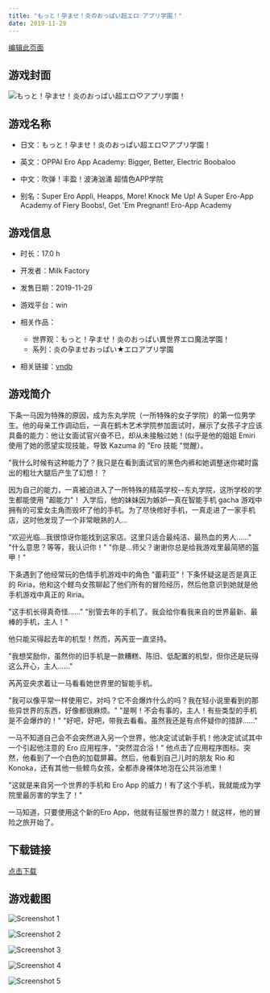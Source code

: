 ```yaml
---
title: "もっと！孕ませ！炎のおっぱい超エロ♡アプリ学園！"
date: 2019-11-29
---
```

[编辑此页面](https://github.com/ACG-3/ADV3-source/blob/main/source/_posts/games/%E3%82%82%E3%81%A3%E3%81%A8%EF%BC%81%E5%AD%95%E3%81%BE%E3%81%9B%EF%BC%81%E7%82%8E%E3%81%AE%E3%81%8A%E3%81%A3%E3%81%B1%E3%81%84%E8%B6%85%E3%82%A8%E3%83%AD%E2%99%A1%E3%82%A2%E3%83%97%E3%83%AA%E5%AD%A6%E5%9C%92%EF%BC%81.md)

## 游戏封面

![もっと！孕ませ！炎のおっぱい超エロ♡アプリ学園！](https%3A//pan.timero.xyz/onedrive/img_lib_001/%E3%82%82%E3%81%A3%E3%81%A8%EF%BC%81%E5%AD%95%E3%81%BE%E3%81%9B%EF%BC%81%E7%82%8E%E3%81%AE%E3%81%8A%E3%81%A3%E3%81%B1%E3%81%84%E8%B6%85%E3%82%A8%E3%83%AD%E2%99%A1%E3%82%A2%E3%83%97%E3%83%AA%E5%AD%A6%E5%9C%92%EF%BC%81_cover.avif)


## 游戏名称

- 日文：もっと！孕ませ！炎のおっぱい超エロ♡アプリ学園！
- 英文：OPPAI Ero App Academy: Bigger, Better, Electric Boobaloo
- 中文：吹弹！丰盈！波涛汹涌 超情色APP学院

- 别名：Super Ero Appli, Heapps, More! Knock Me Up! A Super Ero-App Academy of Fiery Boobs!, Get 'Em Pregnant! Ero-App Academy


## 游戏信息

- 时长：17.0 h
- 开发者：Milk Factory
- 发售日期：2019-11-29
- 游戏平台：win
- 相关作品：
   - 世界观：もっと！孕ませ！炎のおっぱい異世界エロ魔法学園！
   - 系列：炎の孕ませおっぱい★エロアプリ学園

- 相关链接：[vndb](https://vndb.org/v25964)


## 游戏简介

下条一马因为特殊的原因，成为东丸学院（一所特殊的女子学院）的第一位男学生。他的母亲工作调动后，一真在鹤木艺术学院参加面试时，展示了女孩子才应该具备的能力：他让女面试官兴奋不已，却从未接触过她！(似乎是他的姐姐 Emiri 使用了她的愿望实现技能，导致 Kazuma 的 "Ero 技能 "觉醒）。

"我什么时候有这种能力了？我只是在看到面试官的黑色内裤和她调整迷你裙时露出的粗壮大腿后产生了幻想！？

因为自己的能力，一真被迫进入了一所特殊的精英学校--东丸学院，这所学校的学生都能使用 "超能力"！
入学后，他的妹妹因为嫉妒一真在智能手机 gacha 游戏中拥有的可爱女主角而毁坏了他的手机。为了尽快修好手机，一真走进了一家手机店，这时他发现了一个非常眼熟的人...

"欢迎光临...我很惊讶你能找到这家店。这里只适合最纯洁、最热血的男人......"
"什么意思？等等，我认识你！"
"你是...师父？谢谢你总是给我游戏里最简陋的盔甲！"

下条遇到了他经常玩的色情手机游戏中的角色 "蕾莉亚"！下条怀疑这是否是真正的 Riria，他和这个鲣鸟女孩聊起了他们所有的冒险经历，然后他意识到她就是他手机游戏中真正的 Riria。

"这手机长得真奇怪......"
"别管去年的手机了。我会给你看我来自的世界最新、最棒的手机，主人！"

他只能买得起去年的机型！然而，芮芮亚一直坚持。

"我想奖励你，虽然你的旧手机是一款糟糕、陈旧、低配置的机型，但你还是玩得这么开心，主人......"

芮芮亚央求着让一马看看她世界里的智能手机。

"我可以像平常一样使用它，对吗？它不会爆炸什么的吗？我在轻小说里看到的那些异世界的东西，好像都很麻烦。"
"是啊！不会有事的，主人！有些类型的手机是不会爆炸的！"
"好吧，好吧，带我去看看。虽然我还是有点怀疑你的措辞......"

一马不知道自己会不会突然进入另一个世界，他决定试试新手机！他决定试试其中一个引起他注意的 Ero 应用程序，"突然混合浴！"
他点击了应用程序图标。突然，他看到了一个白色的加载屏幕。然后，他看到自己儿时的朋友 Rio 和 Konoka，还有其他一些鲣鸟女孩，全都赤身裸体地泡在公共浴池里！

"这就是来自另一个世界的手机和 Ero App 的威力！有了这个手机，我就能成为学院里最厉害的学生了！"

一马知道，只要使用这个新的Ero App，他就有征服世界的潜力！就这样，他的冒险之旅开始了。




## 下载链接

[点击下载](https://pan.timero.xyz/onedrive/adv_lib_001/%E3%82%82%E3%81%A3%E3%81%A8%EF%BC%81%E5%AD%95%E3%81%BE%E3%81%9B%EF%BC%81%E7%82%8E%E3%81%AE%E3%81%8A%E3%81%A3%E3%81%B1%E3%81%84%E8%B6%85%E3%82%A8%E3%83%AD%E2%99%A1%E3%82%A2%E3%83%97%E3%83%AA%E5%AD%A6%E5%9C%92%EF%BC%81)


## 游戏截图


![Screenshot 1](https%3A//pan.timero.xyz/onedrive/img_lib_001/%E3%82%82%E3%81%A3%E3%81%A8%EF%BC%81%E5%AD%95%E3%81%BE%E3%81%9B%EF%BC%81%E7%82%8E%E3%81%AE%E3%81%8A%E3%81%A3%E3%81%B1%E3%81%84%E8%B6%85%E3%82%A8%E3%83%AD%E2%99%A1%E3%82%A2%E3%83%97%E3%83%AA%E5%AD%A6%E5%9C%92%EF%BC%81_Screenshot_1.avif)

![Screenshot 2](https%3A//pan.timero.xyz/onedrive/img_lib_001/%E3%82%82%E3%81%A3%E3%81%A8%EF%BC%81%E5%AD%95%E3%81%BE%E3%81%9B%EF%BC%81%E7%82%8E%E3%81%AE%E3%81%8A%E3%81%A3%E3%81%B1%E3%81%84%E8%B6%85%E3%82%A8%E3%83%AD%E2%99%A1%E3%82%A2%E3%83%97%E3%83%AA%E5%AD%A6%E5%9C%92%EF%BC%81_Screenshot_2.avif)

![Screenshot 3](https%3A//pan.timero.xyz/onedrive/img_lib_001/%E3%82%82%E3%81%A3%E3%81%A8%EF%BC%81%E5%AD%95%E3%81%BE%E3%81%9B%EF%BC%81%E7%82%8E%E3%81%AE%E3%81%8A%E3%81%A3%E3%81%B1%E3%81%84%E8%B6%85%E3%82%A8%E3%83%AD%E2%99%A1%E3%82%A2%E3%83%97%E3%83%AA%E5%AD%A6%E5%9C%92%EF%BC%81_Screenshot_3.avif)

![Screenshot 4](https%3A//pan.timero.xyz/onedrive/img_lib_001/%E3%82%82%E3%81%A3%E3%81%A8%EF%BC%81%E5%AD%95%E3%81%BE%E3%81%9B%EF%BC%81%E7%82%8E%E3%81%AE%E3%81%8A%E3%81%A3%E3%81%B1%E3%81%84%E8%B6%85%E3%82%A8%E3%83%AD%E2%99%A1%E3%82%A2%E3%83%97%E3%83%AA%E5%AD%A6%E5%9C%92%EF%BC%81_Screenshot_4.avif)

![Screenshot 5](https%3A//pan.timero.xyz/onedrive/img_lib_001/%E3%82%82%E3%81%A3%E3%81%A8%EF%BC%81%E5%AD%95%E3%81%BE%E3%81%9B%EF%BC%81%E7%82%8E%E3%81%AE%E3%81%8A%E3%81%A3%E3%81%B1%E3%81%84%E8%B6%85%E3%82%A8%E3%83%AD%E2%99%A1%E3%82%A2%E3%83%97%E3%83%AA%E5%AD%A6%E5%9C%92%EF%BC%81_Screenshot_5.avif)

